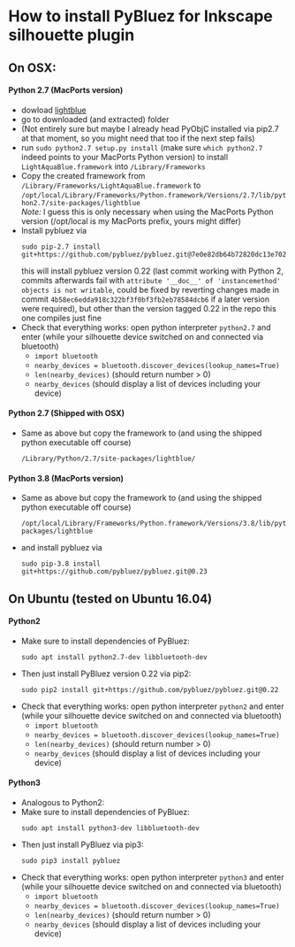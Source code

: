 # How to install PyBluez for Inkscape silhouette plugin

## On OSX:

#### Python 2.7 (MacPorts version)
-  dowload [lightblue](https://github.com/0-1-0/lightblue-0.4)
-  go to downloaded (and extracted) folder
-  (Not entirely sure but maybe I already head PyObjC  installed via pip2.7 at that moment, so you might need that too if the next step fails)
-  run `sudo python2.7 setup.py install` (make sure `which python2.7` indeed points to your MacPorts Python version) to install `LightAquaBlue.framework` into  `/Library/Frameworks`
-  Copy the created framework from `/Library/Frameworks/LightAquaBlue.framework` to `/opt/local/Library/Frameworks/Python.framework/Versions/2.7/lib/python2.7/site-packages/lightblue`  
   *Note:* I guess this is only necessary when using the MacPorts Python version (/opt/local is my MacPorts prefix, yours might differ)
-  Install pybluez via
   ```
   sudo pip-2.7 install git+https://github.com/pybluez/pybluez.git@7e0e82db64b72820dc13e702740fb23006ca80be
   ```
   this will install pybluez version 0.22 (last commit working with Python 2, commits afterwards fail with `attribute '__doc__' of 'instancemethod' objects is not writable`, could be fixed by reverting changes made in commit `4b58ec6edda918c322bf3f0bf3fb2eb78584dcb6` if a later version were required), but other than the version tagged 0.22 in the repo this one compiles just fine
-  Check that everything works: open python interpreter `python2.7` and enter (while your silhouette device switched on and connected via bluetooth)
   - `import bluetooth`
   - `nearby_devices = bluetooth.discover_devices(lookup_names=True)`
   - `len(nearby_devices)`  (should return number > 0)
   - `nearby_devices` (should display a list of devices including your device)

#### Python 2.7 (Shipped with OSX)
- Same as above but copy the framework to (and using the shipped python executable off course)
  ```
  /Library/Python/2.7/site-packages/lightblue/
  ```

#### Python 3.8 (MacPorts version)
- Same as above but copy the framework to (and using the shipped python executable off course)
  ```
  /opt/local/Library/Frameworks/Python.framework/Versions/3.8/lib/python3.8/site-packages/lightblue
  ```
- and install pybluez via
   ```
   sudo pip-3.8 install git+https://github.com/pybluez/pybluez.git@0.23
   ```

## On Ubuntu (tested on Ubuntu 16.04)
#### Python2
- Make sure to install dependencies of PyBluez:
  ```
  sudo apt install python2.7-dev libbluetooth-dev
  ```
- Then just install PyBluez version 0.22 via pip2:
  ```
  sudo pip2 install git+https://github.com/pybluez/pybluez.git@0.22
  ```
-  Check that everything works: open python interpreter `python2` and enter (while your silhouette device switched on and connected via bluetooth)
   - `import bluetooth`
   - `nearby_devices = bluetooth.discover_devices(lookup_names=True)`
   - `len(nearby_devices)`  (should return number > 0)
   - `nearby_devices` (should display a list of devices including your device)

#### Python3
- Analogous to Python2:
- Make sure to install dependencies of PyBluez:
  ```
  sudo apt install python3-dev libbluetooth-dev
  ```
- Then just install PyBluez via pip3:
  ```
  sudo pip3 install pybluez
  ```
-  Check that everything works: open python interpreter `python3` and enter (while your silhouette device switched on and connected via bluetooth)
   - `import bluetooth`
   - `nearby_devices = bluetooth.discover_devices(lookup_names=True)`
   - `len(nearby_devices)`  (should return number > 0)
   - `nearby_devices` (should display a list of devices including your device)
